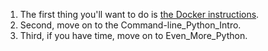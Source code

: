 1. The first thing you'll want to do is [the Docker instructions](/docker_intro.md). 
2. Second, move on to the Command-line_Python_Intro. 
3. Third, if you have time, move on to Even_More_Python. 
